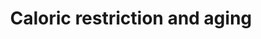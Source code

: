 ---
annotations:
- type: Pathway Ontology
  value: aging pathway
- type: Pathway Ontology
  value: autophagy pathway
- type: Pathway Ontology
  value: oxidative stress response pathway
authors:
- DeSl
- Egonw
- Khanspers
description: 'Caloric restriction leads to a decrease in the ATP/AMP ratio, thereby
  activating the key nutrient sensor of the body: AMPK.  AMPK then blocks mTOR function,
  as mTOR has an important role in regulating the balance between cell growth and
  autophagy, nutrient decrease leads to the induction of autophagy.  AMPK stimulates
  NAMPT function and PGC-1a release. NAMPT converts nicotinamide to nicotinamide mononucleotide
  for NAD+ synthesis. PGC-1a is the regulator of mitochondrial biosynthesis (increasing
  mitochondrial cell mass to produce more ATP) which thus will increase if more PGC-1a
  is released. Levels of NAD rise during caloric restriction leading to increased
  SIRT1 activity. SIRT1 blocks the Insulin/IGF-1 pathway. This is a very complex and
  paradoxal tissue, which need further investigation/research. Increased SIRT1 activity
  leads to activation of FOXO/p53 genes. FOXOs become phosphorylated by AKT and this
  may attenuate apoptotic stimuli and reduce antioxidative stress expression. In the
  end these effects result in increased stress resistance and improved lifespan and
  health span.  Proteins on this pathway have targeted assays available via the [https://assays.cancer.gov/available_assays?wp_id=WP4191
  CPTAC Assay Portal]'
last-edited: 2019-08-21
organisms:
- Homo sapiens
redirect_from:
- /index.php/Pathway:WP4191
- /instance/WP4191
schema-jsonld:
- '@context': https://schema.org/
  '@id': https://wikipathways.github.io/pathways/WP4191.html
  '@type': Dataset
  creator:
    '@type': Organization
    name: WikiPathways
  description: 'Caloric restriction leads to a decrease in the ATP/AMP ratio, thereby
    activating the key nutrient sensor of the body: AMPK.  AMPK then blocks mTOR function,
    as mTOR has an important role in regulating the balance between cell growth and
    autophagy, nutrient decrease leads to the induction of autophagy.  AMPK stimulates
    NAMPT function and PGC-1a release. NAMPT converts nicotinamide to nicotinamide
    mononucleotide for NAD+ synthesis. PGC-1a is the regulator of mitochondrial biosynthesis
    (increasing mitochondrial cell mass to produce more ATP) which thus will increase
    if more PGC-1a is released. Levels of NAD rise during caloric restriction leading
    to increased SIRT1 activity. SIRT1 blocks the Insulin/IGF-1 pathway. This is a
    very complex and paradoxal tissue, which need further investigation/research.
    Increased SIRT1 activity leads to activation of FOXO/p53 genes. FOXOs become phosphorylated
    by AKT and this may attenuate apoptotic stimuli and reduce antioxidative stress
    expression. In the end these effects result in increased stress resistance and
    improved lifespan and health span.  Proteins on this pathway have targeted assays
    available via the [https://assays.cancer.gov/available_assays?wp_id=WP4191 CPTAC
    Assay Portal]'
  keywords:
  - AMP
  - ATP
  - FOXO
  - PGC-1a
  - SIRT1
  - NAMPT
  - AMPK
  - mTOR
  - AKT
  - NAD
  - insulin/IGF1
  - p53
  license: CC0
  name: Caloric restriction and aging
seo: CreativeWork
title: Caloric restriction and aging
wpid: WP4191
---